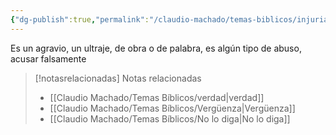 ```yaml
---
{"dg-publish":true,"permalink":"/claudio-machado/temas-biblicos/injuria/","title":"Injuria"}
---
```


Es un agravio, un ultraje, de obra o de palabra, es algún tipo de abuso, acusar falsamente

> [!notasrelacionadas] Notas relacionadas
> - [[Claudio Machado/Temas Bíblicos/verdad\|verdad]]
> - [[Claudio Machado/Temas Bíblicos/Vergüenza\|Vergüenza]]
> - [[Claudio Machado/Temas Bíblicos/No lo diga\|No lo diga]]

